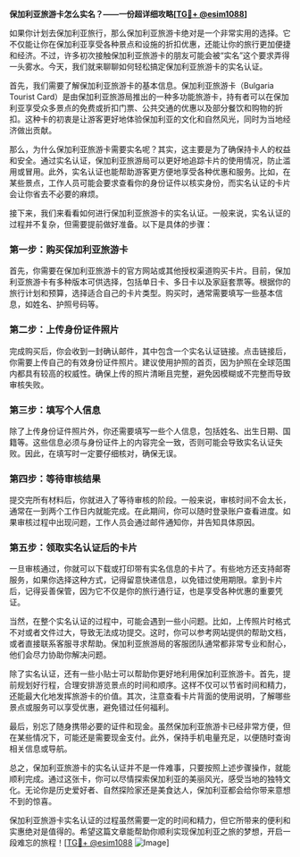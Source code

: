 **保加利亚旅游卡怎么实名？——一份超详细攻略[[TG💪+ @esim1088](https://t.me/s/esim1088)]**

如果你计划去保加利亚旅行，那么保加利亚旅游卡绝对是一个非常实用的选择。它不仅能让你在保加利亚享受各种景点和设施的折扣优惠，还能让你的旅行更加便捷和经济。不过，许多初次接触保加利亚旅游卡的朋友可能会被“实名”这个要求弄得一头雾水。今天，我们就来聊聊如何轻松搞定保加利亚旅游卡的实名认证。

首先，我们需要了解保加利亚旅游卡的基本信息。保加利亚旅游卡（Bulgaria Tourist Card）是由保加利亚旅游局推出的一种多功能旅游卡，持有者可以在保加利亚享受众多景点的免费或折扣门票、公共交通的优惠以及部分餐饮和购物的折扣。这种卡的初衷是让游客更好地体验保加利亚的文化和自然风光，同时为当地经济做出贡献。

那么，为什么保加利亚旅游卡需要实名呢？其实，这主要是为了确保持卡人的权益和安全。通过实名认证，保加利亚旅游局可以更好地追踪卡片的使用情况，防止滥用或冒用。此外，实名认证也能帮助游客更方便地享受各种优惠和服务。比如，在某些景点，工作人员可能会要求查看你的身份证件以核实身份，而实名认证的卡片会让你省去不必要的麻烦。

接下来，我们来看看如何进行保加利亚旅游卡的实名认证。一般来说，实名认证的过程并不复杂，但需要提前做好准备。以下是具体的步骤：

### 第一步：购买保加利亚旅游卡

首先，你需要在保加利亚旅游卡的官方网站或其他授权渠道购买卡片。目前，保加利亚旅游卡有多种版本可供选择，包括单日卡、多日卡以及家庭套票等。根据你的旅行计划和预算，选择适合自己的卡片类型。购买时，通常需要填写一些基本信息，如姓名、护照号码等。

### 第二步：上传身份证件照片

完成购买后，你会收到一封确认邮件，其中包含一个实名认证链接。点击链接后，你需要上传自己的有效身份证件照片。建议使用护照的首页，因为护照在全球范围内都具有较高的权威性。确保上传的照片清晰且完整，避免因模糊或不完整而导致审核失败。

### 第三步：填写个人信息

除了上传身份证件照片外，你还需要填写一些个人信息，包括姓名、出生日期、国籍等。这些信息必须与身份证件上的内容完全一致，否则可能会导致实名认证失败。因此，在填写时一定要仔细核对，确保无误。

### 第四步：等待审核结果

提交完所有材料后，你就进入了等待审核的阶段。一般来说，审核时间不会太长，通常在一到两个工作日内就能完成。在此期间，你可以随时登录账户查看进度。如果审核过程中出现问题，工作人员会通过邮件通知你，并告知具体原因。

### 第五步：领取实名认证后的卡片

一旦审核通过，你就可以下载或打印带有实名信息的卡片了。有些地方还支持邮寄服务，如果你选择这种方式，记得留意快递信息，以免错过使用期限。拿到卡片后，记得妥善保管，因为它不仅是你的旅行通行证，也是享受各种优惠的重要凭证。

当然，在整个实名认证的过程中，可能会遇到一些小问题。比如，上传照片时格式不对或者文件过大，导致无法成功提交。这时，你可以参考网站提供的帮助文档，或者直接联系客服寻求帮助。保加利亚旅游局的客服团队通常都非常专业和耐心，他们会尽力协助你解决问题。

除了实名认证，还有一些小贴士可以帮助你更好地利用保加利亚旅游卡。首先，提前规划好行程，合理安排游览景点的时间和顺序。这样不仅可以节省时间和精力，还能最大化地发挥旅游卡的价值。其次，注意查看卡片背面的使用说明，了解哪些景点或服务可以享受优惠，避免错过任何福利。

最后，别忘了随身携带必要的证件和现金。虽然保加利亚旅游卡已经非常方便，但在某些情况下，可能还是需要现金支付。此外，保持手机电量充足，以便随时查询相关信息或导航。

总之，保加利亚旅游卡的实名认证并不是一件难事，只要按照上述步骤操作，就能顺利完成。通过这张卡，你可以尽情探索保加利亚的美丽风光，感受当地的独特文化。无论你是历史爱好者、自然探险家还是美食达人，保加利亚都会给你带来意想不到的惊喜。

保加利亚旅游卡实名认证的过程虽然需要一定的时间和精力，但它所带来的便利和实惠绝对是值得的。希望这篇文章能帮助你顺利实现保加利亚之旅的梦想，开启一段难忘的旅程！[[TG💪+ @esim1088](https://t.me/s/esim1088) ![Image](https://i.postimg.cc/4NQfJmqS/Snipaste-2025-05-13-00-14-12.png)]